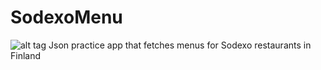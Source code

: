SodexoMenu
==========
![alt tag](https://raw.github.com/pahnev/SodexoMenu/blob/master/SodexoMenuApp/Images.xcassets/AppIcon.appiconset/AppIcon72x72%402x.png)
Json practice app that fetches menus for Sodexo restaurants in Finland


